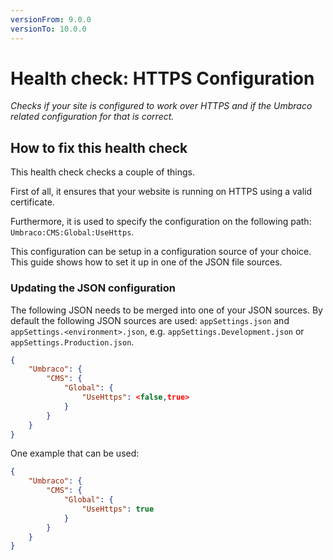 ```yaml
---
versionFrom: 9.0.0
versionTo: 10.0.0
---
```


# Health check: HTTPS Configuration

_Checks if your site is configured to work over HTTPS and if the Umbraco related configuration for that is correct._

## How to fix this health check

This health check checks a couple of things.

First of all, it ensures that your website is running on HTTPS using a valid certificate.

Furthermore, it is used to specify the configuration on the following path: `Umbraco:CMS:Global:UseHttps`.

This configuration can be setup in a configuration source of your choice. This guide shows how to set it up in one of the JSON file sources.

### Updating the JSON configuration

The following JSON needs to be merged into one of your JSON sources. By default the following JSON sources are used: `appSettings.json` and `appSettings.<environment>.json`, e.g. `appSettings.Development.json` or `appSettings.Production.json`.

```json
{
    "Umbraco": {
        "CMS": {
            "Global": {
                "UseHttps": <false,true>
            }
        }
    }
}
```

One example that can be used:

```json
{
    "Umbraco": {
        "CMS": {
            "Global": {
                "UseHttps": true
            }
        }
    }
}
```
